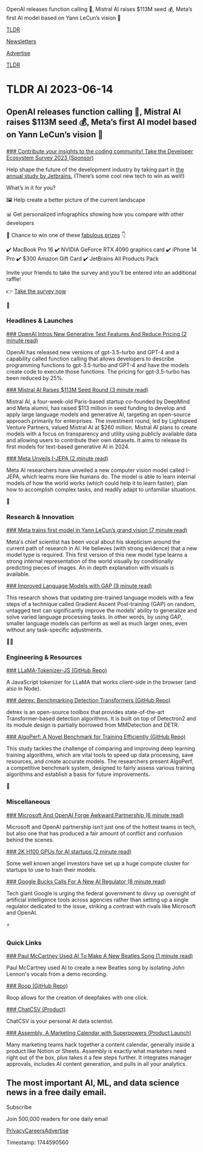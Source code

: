 OpenAI releases function calling 🚀, Mistral AI raises $113M seed 💰, Meta’s first AI model based on Yann LeCun’s vision 👀

[TLDR](/)

[Newsletters](/newsletters)

[Advertise](https://advertise.tldr.tech/)

[TLDR](/)

# TLDR AI 2023-06-14

## OpenAI releases function calling 🚀, Mistral AI raises $113M seed 💰, Meta’s first AI model based on Yann LeCun’s vision 👀

### 

[### Contribute your insights to the coding community! Take the Developer Ecosystem Survey 2023 (Sponsor)](https://surveys.jetbrains.com/s3/tl-developer-ecosystem-survey-2023?utm_source=tldr_newsletter&amp;utm_medium=cpc&amp;utm_campaign=devecosystem_survey_2023)

Help shape the future of the development industry by taking part in [the annual study by Jetbrains.](https://surveys.jetbrains.com/s3/tl-developer-ecosystem-survey-2023?utm_source=tldr_newsletter&utm_medium=cpc&utm_campaign=devecosystem_survey_2023) (There’s some cool new tech to win as well!)

What’s in it for you?

🖼️ Help create a better picture of the current landscape

📊 Get personalized infographics showing how you compare with other developers

🌟 Chance to win one of these [fabulous prizes](https://surveys.jetbrains.com/s3/tl-developer-ecosystem-survey-2023?utm_source=tldr_newsletter&utm_medium=cpc&utm_campaign=devecosystem_survey_2023) 👇

✔️ MacBook Pro 16 ✔️ NVIDIA GeForce RTX 4090 graphics card ✔️ iPhone 14 Pro ✔️ $300 Amazon Gift Card ✔️ JetBrains All Products Pack

Invite your friends to take the survey and you’ll be entered into an additional raffle!

👉 [Take the survey now](https://surveys.jetbrains.com/s3/tl-developer-ecosystem-survey-2023?utm_source=tldr_newsletter&utm_medium=cpc&utm_campaign=devecosystem_survey_2023)

🚀

### Headlines & Launches

[### OpenAI Intros New Generative Text Features And Reduce Pricing (2 minute read)](https://techcrunch.com/2023/06/13/openai-intros-new-generative-text-features-while-reducing-pricing/?utm_source=tldrai)

OpenAI has released new versions of gpt-3.5-turbo and GPT-4 and a capability called function calling that allows developers to describe programming functions to gpt-3.5-turbo and GPT-4 and have the models create code to execute those functions. The pricing for gpt-3.5-turbo has been reduced by 25%.

[### Mistral AI Raises $113M Seed Round (3 minute read)](https://techcrunch.com/2023/06/13/frances-mistral-ai-blows-in-with-a-113m-seed-round-at-a-260m-valuation-to-take-on-openai/?utm_source=tldrai)

Mistral AI, a four-week-old Paris-based startup co-founded by DeepMind and Meta alumni, has raised $113 million in seed funding to develop and apply large language models and generative AI, targeting an open-source approach primarily for enterprises. The investment round, led by Lightspeed Venture Partners, valued Mistral AI at $260 million. Mistral AI plans to create models with a focus on transparency and utility using publicly available data and allowing users to contribute their own datasets. It aims to release its first models for text-based generative AI in 2024.

[### Meta Unveils I-JEPA (2 minute read)](https://siliconangle.com/2023/06/13/meta-ai-researchers-unveil-jepa-computer-vision-model-learns-like-humans/?utm_source=tldrai)

Meta AI researchers have unveiled a new computer vision model called I-JEPA, which learns more like humans do. The model is able to learn internal models of how the world works (which could help it to learn faster), plan how to accomplish complex tasks, and readily adapt to unfamiliar situations.

🧠

### Research & Innovation

[### Meta trains first model in Yann LeCun’s grand vision (7 minute read)](https://ai.facebook.com/blog/yann-lecun-ai-model-i-jepa/?utm_source=tldrai)

Meta's chief scientist has been vocal about his skepticism around the current path of research in AI. He believes (with strong evidence) that a new model type is required. This first version of this new model type learns a strong internal representation of the world visually by conditionally predicting pieces of images. An in depth explanation with visuals is available.

[### Improved Language Models with GAP (9 minute read)](https://arxiv.org/abs/2306.07052v1?utm_source=tldrai)

This research shows that updating pre-trained language models with a few steps of a technique called Gradient Ascent Post-training (GAP) on random, untagged text can significantly improve the models’ ability to generalize and solve varied language processing tasks. In other words, by using GAP, smaller language models can perform as well as much larger ones, even without any task-specific adjustments.

👨‍💻

### Engineering & Resources

[### LLaMA-Tokenizer-JS (GitHub Repo)](https://github.com/belladoreai/llama-tokenizer-js?utm_source=tldrai)

A JavaScript tokenizer for LLaMA that works client-side in the browser (and also in Node).

[### detrex: Benchmarking Detection Transformers (GitHub Repo)](https://github.com/IDEA-Research/detrex?utm_source=tldrai)

detrex is an open-source toolbox that provides state-of-the-art Transformer-based detection algorithms. It is built on top of Detectron2 and its module design is partially borrowed from MMDetection and DETR.

[### AlgoPerf: A Novel Benchmark for Training Efficiently (GitHub Repo)](https://github.com/mlcommons/algorithmic-efficiency?utm_source=tldrai)

This study tackles the challenge of comparing and improving deep learning training algorithms, which are vital tools to speed up data processing, save resources, and create accurate models. The researchers present AlgoPerf, a competitive benchmark system, designed to fairly assess various training algorithms and establish a basis for future improvements.

🎁

### Miscellaneous

[### Microsoft And OpenAI Forge Awkward Partnership (6 minute read)](https://archive.ph/1NGwV?utm_source=tldrai)

Microsoft and OpenAI partnership isn’t just one of the hottest teams in tech, but also one that has produced a fair amount of conflict and confusion behind the scenes.

[### 2K H100 GPUs for AI startups (2 minute read)](https://andromedacluster.com/?utm_source=tldrai)

Some well known angel investors have set up a huge compute cluster for startups to use to train their models.

[### Google Bucks Calls For A New AI Regulator (8 minute read)](https://archive.ph/T63If?utm_source=tldrai)

Tech giant Google is urging the federal government to divvy up oversight of artificial intelligence tools across agencies rather than setting up a single regulator dedicated to the issue, striking a contrast with rivals like Microsoft and OpenAI.

⚡️

### Quick Links

[### Paul McCartney Used AI To Make A New Beatles Song (1 minute read)](https://techcrunch.com/2023/06/13/paul-mccartney-used-ai-to-make-a-new-beatles-song/?utm_source=tldrai)

Paul McCartney used AI to create a new Beatles song by isolating John Lennon's vocals from a demo recording.

[### Roop (GitHub Repo)](https://github.com/s0md3v/roop?utm_source=tldrai)

Roop allows for the creation of deepfakes with one click.

[### ChatCSV (Product)](https://www.chatcsv.co/?utm_source=tldrai)

ChatCSV is your personal AI data scientist.

[### Assembly, A Marketing Calendar with Superpowers (Product Launch)](https://www.assembly.marketing/?utm_source=tldrai)

Many marketing teams hack together a content calendar, generally inside a product like Notion or Sheets. Assembly is exactly what marketers need right out of the box, plus takes it a few steps further. It integrates manager approvals, includes AI content generation, and pulls in all your analytics.

## The most important AI, ML, and data science news in a free daily email.

Subscribe

Join 500,000 readers for one daily email

[Privacy](/privacy)[Careers](https://jobs.ashbyhq.com/tldr.tech)[Advertise](/ai/advertise)

Timestamp: 1744590560